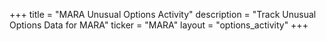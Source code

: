 +++
title = "MARA Unusual Options Activity"
description = "Track Unusual Options Data for MARA"
ticker = "MARA"
layout = "options_activity"
+++

